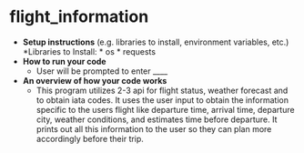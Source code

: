 # flight_information
* **Setup instructions** (e.g. libraries to install, environment variables, etc.)
    *Libraries to Install:
        * os 
        * requests
* **How to run your code**
    * User will be prompted to enter ____
* **An overview of how your code works**
    * This program utilizes 2-3 api for flight status,
      weather forecast and to obtain iata codes. It 
      uses the user input to obtain the information 
      specific to the users flight like departure
      time, arrival time, departure city, weather 
      conditions, and estimates time before departure. 
      It prints out all this information to the user
      so they can plan more accordingly before their 
      trip. 